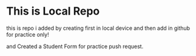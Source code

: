 # This is Local Repo

this is repo i added by creating first in local device and then 
add in github for practice only!
<br>

and Created a Student Form for practice push request.